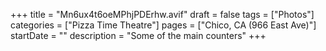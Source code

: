 +++
title = "Mn6ux4t6oeMPhjPDErhw.avif"
draft = false
tags = ["Photos"]
categories = ["Pizza Time Theatre"]
pages = ["Chico, CA (966 East Ave)"]
startDate = ""
description = "Some of the main counters"
+++
